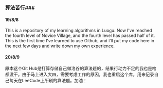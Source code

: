 ### 算法苦行###
#### 19/8/8 ####
This is a repository of my learning algorithms in Luogu.
Now I've reached the fourth level of Novice Village, and the fourth level has passed half of it.
This is the first time I've learned to use Github, and I'll put my code here in the next few days and write down my own experience.

#### 20/8/9 ####
原本这个Git Hub是打算存储自己做洛谷的算法题的，结果行动力不足的我也是啥都没干。由于马上进入大四，需要考虑工作的原因，我也重启这个库，用来记录自己每天在LeeCode上所刷的算法题。加油！
